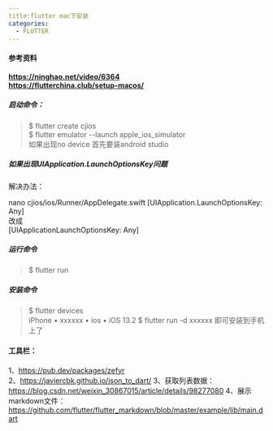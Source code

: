 ```yaml
---
title:flutter mac下安装
categories:
  - FLUTTER
---
```

#### 参考资料
**https://ninghao.net/video/6364**  
**https://flutterchina.club/setup-macos/**

##### 启动命令：
>$ flutter create cjios  
>$ flutter emulator --launch apple_ios_simulator  
如果出现no device 首先要装android studio  

##### 如果出现UIApplication.LaunchOptionsKey问题
解决办法：

nano  cjios/ios/Runner/AppDelegate.swift
[UIApplication.LaunchOptionsKey: Any]  
改成  
[UIApplicationLaunchOptionsKey: Any]

##### 运行命令  
>$ flutter run   
##### 安装命令
>$ flutter devices  
iPhone • xxxxxx • ios • iOS 13.2
>$ flutter run -d   xxxxxx 
>即可安装到手机上了

#### 工具栏：
1、https://pub.dev/packages/zefyr  
2、https://javiercbk.github.io/json_to_dart/
3、获取列表数据：https://blog.csdn.net/weixin_30867015/article/details/98277080
4、展示markdown文件：https://github.com/flutter/flutter_markdown/blob/master/example/lib/main.dart